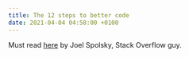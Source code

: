 ```yaml
---
title: The 12 steps to better code
date: 2021-04-04 04:58:00 +0100
---
```




Must read [here](https://www.joelonsoftware.com/2000/08/09/the-joel-test-12-steps-to-better-code/) by Joel Spolsky, Stack Overflow guy.

